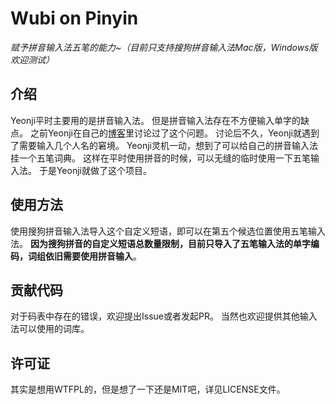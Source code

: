 # Wubi on Pinyin

_赋予拼音输入法五笔的能力~（目前只支持搜狗拼音输入法Mac版，Windows版欢迎测试）_

## 介绍

Yeonji平时主要用的是拼音输入法。
但是拼音输入法存在不方便输入单字的缺点。
之前Yeonji在自己的[博客](https://www.short-circuits.org/blog/pinyin_vs_wubi)里讨论过了这个问题。
讨论后不久，Yeonji就遇到了需要输入几个人名的窘境。
Yeonji灵机一动，想到了可以给自己的拼音输入法挂一个五笔词典。
这样在平时使用拼音的时候，可以无缝的临时使用一下五笔输入法。
于是Yeonji就做了这个项目。

## 使用方法

使用搜狗拼音输入法导入这个自定义短语，即可以在第五个候选位置使用五笔输入法。
**因为搜狗拼音的自定义短语总数量限制，目前只导入了五笔输入法的单字编码，词组依旧需要使用拼音输入**。

## 贡献代码

对于码表中存在的错误，欢迎提出Issue或者发起PR。
当然也欢迎提供其他输入法可以使用的词库。

## 许可证

其实是想用WTFPL的，但是想了一下还是MIT吧，详见LICENSE文件。
